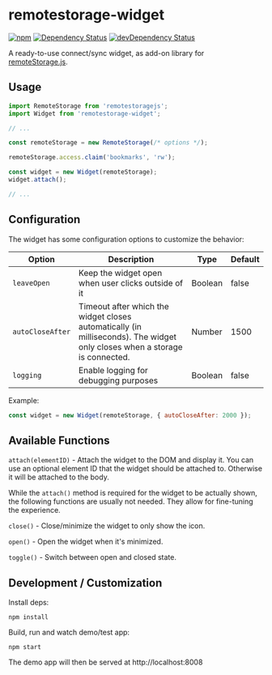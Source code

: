 # remotestorage-widget

[![npm](https://img.shields.io/npm/v/remotestorage-widget.svg)](https://www.npmjs.com/package/remotestorage-widget)
[![Dependency Status](http://img.shields.io/david/remotestorage/remotestorage-widget.svg?style=flat)](https://david-dm.org/remotestorage/remotestorage-widget#info=dependencies)
[![devDependency Status](http://img.shields.io/david/dev/remotestorage/remotestorage-widget.svg?style=flat)](https://david-dm.org/remotestorage/remotestorage-widget#info=devDependencies)

A ready-to-use connect/sync widget, as add-on library for
[remoteStorage.js](https://github.com/remotestorage/remotestorage.js/).

## Usage

```js
import RemoteStorage from 'remotestoragejs';
import Widget from 'remotestorage-widget';

// ...

const remoteStorage = new RemoteStorage(/* options */);

remoteStorage.access.claim('bookmarks', 'rw');

const widget = new Widget(remoteStorage);
widget.attach();

// ...
```

## Configuration

The widget has some configuration options to customize the behavior:

| Option | Description | Type | Default |
|---|---|---|---|
| `leaveOpen` | Keep the widget open when user clicks outside of it | Boolean | false |
| `autoCloseAfter` | Timeout after which the widget closes automatically (in milliseconds). The widget only closes when a storage is connected. | Number | 1500 |
| `logging` | Enable logging for debugging purposes | Boolean | false |

Example:

```js
const widget = new Widget(remoteStorage, { autoCloseAfter: 2000 });
```

## Available Functions

`attach(elementID)` - Attach the widget to the DOM and display it. You can
use an optional element ID that the widget should be attached to.
Otherwise it will be attached to the body.

While the `attach()` method is required for the widget to be actually
shown, the following functions are usually not needed. They allow for
fine-tuning the experience.

`close()` - Close/minimize the widget to only show the icon.

`open()` - Open the widget when it's minimized.

`toggle()` - Switch between open and closed state.

## Development / Customization

Install deps:

    npm install

Build, run and watch demo/test app:

    npm start

The demo app will then be served at http://localhost:8008
